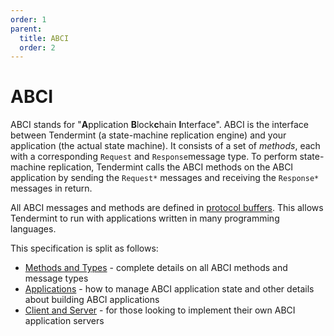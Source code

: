 ```yaml
---
order: 1
parent:
  title: ABCI
  order: 2
---
```


# ABCI

ABCI stands for "**A**pplication **B**lock**c**hain **I**nterface".
ABCI is the interface between Tendermint (a state-machine replication engine)
and your application (the actual state machine). It consists of a set of
_methods_, each with a corresponding `Request` and `Response`message type.
To perform state-machine replication, Tendermint calls the ABCI methods on the
ABCI application by sending the `Request*` messages and receiving the `Response*` messages in return.

All ABCI messages and methods are defined in [protocol buffers](https://github.com/DeAI-Artist/Linkis/blob/v0.34.x/proto/abci/types.proto).
This allows Tendermint to run with applications written in many programming languages.

This specification is split as follows:

- [Methods and Types](./abci.md) - complete details on all ABCI methods and
  message types
- [Applications](./apps.md) - how to manage ABCI application state and other
  details about building ABCI applications
- [Client and Server](./client-server.md) - for those looking to implement their
  own ABCI application servers
